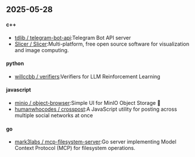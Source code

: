 ## 2025-05-28
#### c++
* [tdlib / telegram-bot-api](https://github.com/tdlib/telegram-bot-api):Telegram Bot API server
* [Slicer / Slicer](https://github.com/Slicer/Slicer):Multi-platform, free open source software for visualization and image computing.
#### python
* [willccbb / verifiers](https://github.com/willccbb/verifiers):Verifiers for LLM Reinforcement Learning
#### javascript
* [minio / object-browser](https://github.com/minio/object-browser):Simple UI for MinIO Object Storage 🧮
* [humanwhocodes / crosspost](https://github.com/humanwhocodes/crosspost):A JavaScript utility for posting across multiple social networks at once
#### go
* [mark3labs / mcp-filesystem-server](https://github.com/mark3labs/mcp-filesystem-server):Go server implementing Model Context Protocol (MCP) for filesystem operations.
